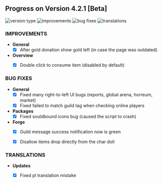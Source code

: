 ## Progress on Version 4.2.1 [Beta]

![version type](https://img.shields.io/badge/version-beta-yellow.svg?style=flat-square)
![improvements](https://img.shields.io/badge/improvements-2-green.svg?style=flat-square)
![bug fixes](https://img.shields.io/badge/bug%20fixes-5-red.svg?style=flat-square)
![translations](https://img.shields.io/badge/translations-1-blue.svg?style=flat-square)

### IMPROVEMENTS
- **General**
	- [x] After gold donation show gold left (in case the page was outdated)
- **Overview**
	- [x] Double click to consume item (disabled by default)


### BUG FIXES
- **General**
	- [x] Fixed many right-to-left UI bugs (reports, global arena, horreum, market)
	- [x] Fixed failed to match guild tag when checking online players
- **Packages**
	- [x] Fixed souldbound icons bug (caused the script to crash)
- **Forge**
	- [x] Guild message success notification now is green
	- [x] Disallow items drop directly from the char doll


### TRANSLATIONS
-  **Updates**
	- [x] Fixed pl translation mistake

